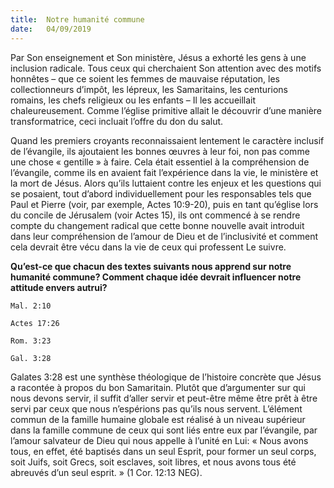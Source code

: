 ```yaml
---
title:  Notre humanité commune
date:   04/09/2019
---
```


Par Son enseignement et Son ministère, Jésus a exhorté les gens à une inclusion radicale. Tous ceux qui cherchaient Son attention avec des motifs honnêtes – que ce soient les femmes de mauvaise réputation, les collectionneurs d’impôt, les lépreux, les Samaritains, les centurions romains, les chefs religieux ou les enfants – Il les accueillait chaleureusement. Comme l’église primitive allait le découvrir d’une manière transformatrice, ceci incluait l’offre du don du salut.

Quand les premiers croyants reconnaissaient lentement le caractère inclusif de l’évangile, ils ajoutaient les bonnes œuvres à leur foi, non pas comme une chose « gentille » à faire. Cela était essentiel à la compréhension de l’évangile, comme ils en avaient fait l’expérience dans la vie, le ministère et la mort de Jésus. Alors qu’ils luttaient contre les enjeux et les questions qui se posaient, tout d’abord individuellement pour les responsables tels que Paul et Pierre (voir, par exemple, Actes 10:9-20), puis en tant qu’église lors du concile de Jérusalem (voir Actes 15), ils ont commencé à se rendre compte du changement radical que cette bonne nouvelle avait introduit dans leur compréhension de l’amour de Dieu et de l’inclusivité et comment cela devrait être vécu dans la vie de ceux qui professent Le suivre.

**Qu’est-ce que chacun des textes suivants nous apprend sur notre humanité commune? Comment chaque idée devrait influencer notre attitude envers autrui?**

`Mal. 2:10`

`Actes 17:26`

`Rom. 3:23`

`Gal. 3:28`

Galates 3:28 est une synthèse théologique de l’histoire concrète que Jésus a racontée à propos du bon Samaritain. Plutôt que d’argumenter sur qui nous devons servir, il suffit d’aller servir et peut-être même être prêt à être servi par ceux que nous n’espérions pas qu’ils nous servent. L’élément commun de la famille humaine globale est réalisé à un niveau supérieur dans la famille commune de ceux qui sont liés entre eux par l’évangile, par l’amour salvateur de Dieu qui nous appelle à l’unité en Lui: « Nous avons tous, en effet, été baptisés dans un seul Esprit, pour former un seul corps, soit Juifs, soit Grecs, soit esclaves, soit libres, et nous avons tous été abreuvés d’un seul esprit. » (1 Cor. 12:13 NEG). 